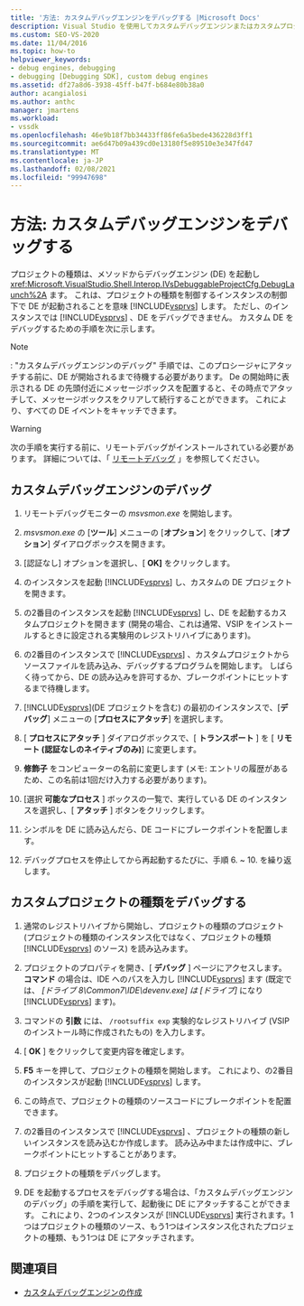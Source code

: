 ```yaml
---
title: '方法: カスタムデバッグエンジンをデバッグする |Microsoft Docs'
description: Visual Studio を使用してカスタムデバッグエンジンまたはカスタムプロジェクトの種類をデバッグできる手順について説明します。
ms.custom: SEO-VS-2020
ms.date: 11/04/2016
ms.topic: how-to
helpviewer_keywords:
- debug engines, debugging
- debugging [Debugging SDK], custom debug engines
ms.assetid: df27a8d6-3938-45ff-b47f-b684e80b38a0
author: acangialosi
ms.author: anthc
manager: jmartens
ms.workload:
- vssdk
ms.openlocfilehash: 46e9b18f7bb34433ff86fe6a5bede436228d3ff1
ms.sourcegitcommit: ae6d47b09a439cd0e13180f5e89510e3e347fd47
ms.translationtype: MT
ms.contentlocale: ja-JP
ms.lasthandoff: 02/08/2021
ms.locfileid: "99947698"
---
```

# <a name="how-to-debug-a-custom-debug-engine"></a>方法: カスタムデバッグエンジンをデバッグする
プロジェクトの種類は、メソッドからデバッグエンジン (DE) を起動し <xref:Microsoft.VisualStudio.Shell.Interop.IVsDebuggableProjectCfg.DebugLaunch%2A> ます。 これは、プロジェクトの種類を制御するインスタンスの制御下で DE が起動されることを意味 [!INCLUDE[vsprvs](../../code-quality/includes/vsprvs_md.md)] します。 ただし、のインスタンスでは [!INCLUDE[vsprvs](../../code-quality/includes/vsprvs_md.md)] 、DE をデバッグできません。 カスタム DE をデバッグするための手順を次に示します。

> [!NOTE]
> : "カスタムデバッグエンジンのデバッグ" 手順では、このプロシージャにアタッチする前に、DE が開始されるまで待機する必要があります。 De の開始時に表示される DE の先頭付近にメッセージボックスを配置すると、その時点でアタッチして、メッセージボックスをクリアして続行することができます。 これにより、すべての DE イベントをキャッチできます。

> [!WARNING]
> 次の手順を実行する前に、リモートデバッグがインストールされている必要があります。 詳細については、「 [リモートデバッグ](../../debugger/remote-debugging.md) 」を参照してください。

## <a name="debug-a-custom-debug-engine"></a>カスタムデバッグエンジンのデバッグ

1. リモートデバッグモニターの *msvsmon.exe* を開始します。

2. *msvsmon.exe* の [**ツール**] メニューの [**オプション**] をクリックして、[**オプション**] ダイアログボックスを開きます。

3. [認証なし] オプションを選択し、[ **OK]** をクリックします。

4. のインスタンスを起動 [!INCLUDE[vsprvs](../../code-quality/includes/vsprvs_md.md)] し、カスタムの DE プロジェクトを開きます。

5. の2番目のインスタンスを起動 [!INCLUDE[vsprvs](../../code-quality/includes/vsprvs_md.md)] し、DE を起動するカスタムプロジェクトを開きます (開発の場合、これは通常、VSIP をインストールするときに設定される実験用のレジストリハイブにあります)。

6. の2番目のインスタンスで [!INCLUDE[vsprvs](../../code-quality/includes/vsprvs_md.md)] 、カスタムプロジェクトからソースファイルを読み込み、デバッグするプログラムを開始します。 しばらく待ってから、DE の読み込みを許可するか、ブレークポイントにヒットするまで待機します。

7. [!INCLUDE[vsprvs](../../code-quality/includes/vsprvs_md.md)](DE プロジェクトを含む) の最初のインスタンスで、[**デバッグ**] メニューの [**プロセスにアタッチ**] を選択します。

8. [ **プロセスにアタッチ** ] ダイアログボックスで、[ **トランスポート** ] を [ **リモート (認証なしのネイティブのみ)**] に変更します。

9. **修飾子** をコンピューターの名前に変更します (メモ: エントリの履歴があるため、この名前は1回だけ入力する必要があります)。

10. [選択 **可能なプロセス** ] ボックスの一覧で、実行している DE のインスタンスを選択し、[ **アタッチ** ] ボタンをクリックします。

11. シンボルを DE に読み込んだら、DE コードにブレークポイントを配置します。

12. デバッグプロセスを停止してから再起動するたびに、手順 6. ~ 10. を繰り返します。

## <a name="debug-a-custom-project-type"></a>カスタムプロジェクトの種類をデバッグする

1. 通常のレジストリハイブから開始し、プロジェクトの種類のプロジェクト (プロジェクトの種類のインスタンス化ではなく、プロジェクトの種類 [!INCLUDE[vsprvs](../../code-quality/includes/vsprvs_md.md)] のソース) を読み込みます。

2. プロジェクトのプロパティを開き、[ **デバッグ** ] ページにアクセスします。 **コマンド** の場合は、IDE へのパスを入力し [!INCLUDE[vsprvs](../../code-quality/includes/vsprvs_md.md)] ます (既定では、 *[ドライブ 8\Common7\IDE\devenv.exe] は [ドライブ]* になり [!INCLUDE[vsprvs](../../code-quality/includes/vsprvs_md.md)] ます)。

3. コマンドの **引数** には、 `/rootsuffix exp` 実験的なレジストリハイブ (VSIP のインストール時に作成されたもの) を入力します。

4. [ **OK** ] をクリックして変更内容を確定します。

5. **F5** キーを押して、プロジェクトの種類を開始します。 これにより、の2番目のインスタンスが起動 [!INCLUDE[vsprvs](../../code-quality/includes/vsprvs_md.md)] します。

6. この時点で、プロジェクトの種類のソースコードにブレークポイントを配置できます。

7. の2番目のインスタンスで [!INCLUDE[vsprvs](../../code-quality/includes/vsprvs_md.md)] 、プロジェクトの種類の新しいインスタンスを読み込むか作成します。 読み込み中または作成中に、ブレークポイントにヒットすることがあります。

8. プロジェクトの種類をデバッグします。

9. DE を起動するプロセスをデバッグする場合は、「カスタムデバッグエンジンのデバッグ」の手順を実行して、起動後に DE にアタッチすることができます。 これにより、2つのインスタンスが [!INCLUDE[vsprvs](../../code-quality/includes/vsprvs_md.md)] 実行されます。1つはプロジェクトの種類のソース、もう1つはインスタンス化されたプロジェクトの種類、もう1つは DE にアタッチされます。

## <a name="see-also"></a>関連項目
- [カスタムデバッグエンジンの作成](../../extensibility/debugger/creating-a-custom-debug-engine.md)

